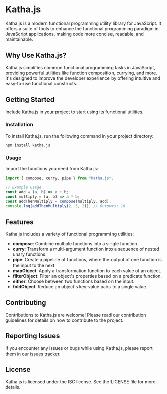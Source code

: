 # Katha.js

Katha.js is a modern functional programming utility library for JavaScript. It offers a suite of tools to enhance the functional programming paradigm in JavaScript applications, making code more concise, readable, and maintainable.

## Why Use Katha.js?

Katha.js simplifies common functional programming tasks in JavaScript, providing powerful utilities like function composition, currying, and more. It's designed to improve the developer experience by offering intuitive and easy-to-use functional constructs.

## Getting Started

Include Katha.js in your project to start using its functional utilities.

### Installation

To install Katha.js, run the following command in your project directory:

```
npm install katha.js
```

### Usage

Import the functions you need from Katha.js:

```javascript
import { compose, curry, pipe } from "katha.js";

// Example usage
const add = (a, b) => a + b;
const multiply = (a, b) => a * b;
const addThenMultiply = compose(multiply, add);
console.log(addThenMultiply(2, 3, 2)); // Outputs: 10
```

## Features

Katha.js includes a variety of functional programming utilities:

- **compose**: Combine multiple functions into a single function.
- **curry**: Transform a multi-argument function into a sequence of nested unary functions.
- **pipe**: Create a pipeline of functions, where the output of one function is the input to the next.
- **mapObject**: Apply a transformation function to each value of an object.
- **filterObject**: Filter an object's properties based on a predicate function.
- **either**: Choose between two functions based on the input.
- **foldObject**: Reduce an object's key-value pairs to a single value.

## Contributing

Contributions to Katha.js are welcome! Please read our contribution guidelines for details on how to contribute to the project.

## Reporting Issues

If you encounter any issues or bugs while using Katha.js, please report them in our [issues tracker](https://github.com/Dorky-Robot/katha.js/issues).

## License

Katha.js is licensed under the ISC license. See the LICENSE file for more details.
